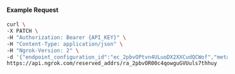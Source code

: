 <!-- Code generated for API Clients. DO NOT EDIT. -->

#### Example Request

```bash
curl \
-X PATCH \
-H "Authorization: Bearer {API_KEY}" \
-H "Content-Type: application/json" \
-H "Ngrok-Version: 2" \
-d '{"endpoint_configuration_id":"ec_2pbvOPtvn4ULuoDX2XXCudQCWof","metadata":"{\"proto\": \"ssh\"}"}' \
https://api.ngrok.com/reserved_addrs/ra_2pbvOR00c4qowguGVUuls7thhuy
```
